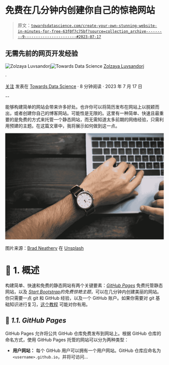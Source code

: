 # 免费在几分钟内创建你自己的惊艳网站

> 原文：[`towardsdatascience.com/create-your-own-stunning-website-in-minutes-for-free-63f0f7c75bf?source=collection_archive---------9-----------------------#2023-07-17`](https://towardsdatascience.com/create-your-own-stunning-website-in-minutes-for-free-63f0f7c75bf?source=collection_archive---------9-----------------------#2023-07-17)

## 无需先前的网页开发经验

[](https://zluvsand.medium.com/?source=post_page-----63f0f7c75bf--------------------------------)![Zolzaya Luvsandorj](https://zluvsand.medium.com/?source=post_page-----63f0f7c75bf--------------------------------)[](https://towardsdatascience.com/?source=post_page-----63f0f7c75bf--------------------------------)![Towards Data Science](https://towardsdatascience.com/?source=post_page-----63f0f7c75bf--------------------------------) [Zolzaya Luvsandorj](https://zluvsand.medium.com/?source=post_page-----63f0f7c75bf--------------------------------)

·

[关注](https://medium.com/m/signin?actionUrl=https%3A%2F%2Fmedium.com%2F_%2Fsubscribe%2Fuser%2F5bca2b935223&operation=register&redirect=https%3A%2F%2Ftowardsdatascience.com%2Fcreate-your-own-stunning-website-in-minutes-for-free-63f0f7c75bf&user=Zolzaya+Luvsandorj&userId=5bca2b935223&source=post_page-5bca2b935223----63f0f7c75bf---------------------post_header-----------) 发表在 [Towards Data Science](https://towardsdatascience.com/?source=post_page-----63f0f7c75bf--------------------------------) · 8 分钟阅读 · 2023 年 7 月 17 日[](https://medium.com/m/signin?actionUrl=https%3A%2F%2Fmedium.com%2F_%2Fvote%2Ftowards-data-science%2F63f0f7c75bf&operation=register&redirect=https%3A%2F%2Ftowardsdatascience.com%2Fcreate-your-own-stunning-website-in-minutes-for-free-63f0f7c75bf&user=Zolzaya+Luvsandorj&userId=5bca2b935223&source=-----63f0f7c75bf---------------------clap_footer-----------)

--

[](https://medium.com/m/signin?actionUrl=https%3A%2F%2Fmedium.com%2F_%2Fbookmark%2Fp%2F63f0f7c75bf&operation=register&redirect=https%3A%2F%2Ftowardsdatascience.com%2Fcreate-your-own-stunning-website-in-minutes-for-free-63f0f7c75bf&source=-----63f0f7c75bf---------------------bookmark_footer-----------)

能够构建简单的网站会带来许多好处。也许你可以将简历发布在网站上以脱颖而出，或者创建你自己的博客网站。可能性是无限的。这里有一种简单、快速且最重要的是免费的方式来托管一个静态网站，而无需知道太多前期的网络经验，只需利用预建的主题。在这篇文章中，我将展示如何做到这一点。

![](img/759d411aaa1285fcc5b09405f6e80b21.png)

图片来源：[Brad Neathery](https://unsplash.com/@bradneathery?utm_source=medium&utm_medium=referral) 在 [Unsplash](https://unsplash.com/?utm_source=medium&utm_medium=referral)

# 📍 1\. 概述

构建简单、快速和免费的静态网站有两个关键要素：[*GitHub Pages*](https://pages.github.com/) 免费托管静态网站，以及 [*Start Bootstrap*](https://startbootstrap.com/)*的免费惊艳主题*，可以在几分钟内创建美丽的网站。你只需要一点 git 和 GitHub 经验，以及一个 GitHub 账户。如果你需要对 git 基础知识进行复习，[这个教程](https://medium.com/towards-data-science/introduction-to-git-for-data-science-ca5ffd1cebbe) 可能对你有用。

## 📌 *1.1\. GitHub Pages*

GitHub Pages 允许将公共 GitHub 仓库免费发布到网站上。根据 GitHub 仓库的命名方式，使用 GitHub Pages 托管的网站可以分为两种类型：

+   **用户网站：** 每个 GitHub 用户可以拥有一个用户网站。GitHub 仓库应命名为 `<username>.github.io`，并将可访问…
